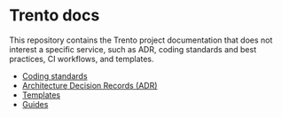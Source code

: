 # Trento docs

This repository contains the Trento project documentation that does not interest a specific service, such as ADR, coding standards and best practices, CI workflows, and templates.

- [Coding standards](./coding-standards)
- [Architecture Decision Records (ADR)](./adr)
- [Templates](./templates)
- [Guides](./guides)

